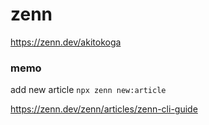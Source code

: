 # zenn

https://zenn.dev/akitokoga

### memo

add new article
`npx zenn new:article` 

https://zenn.dev/zenn/articles/zenn-cli-guide
